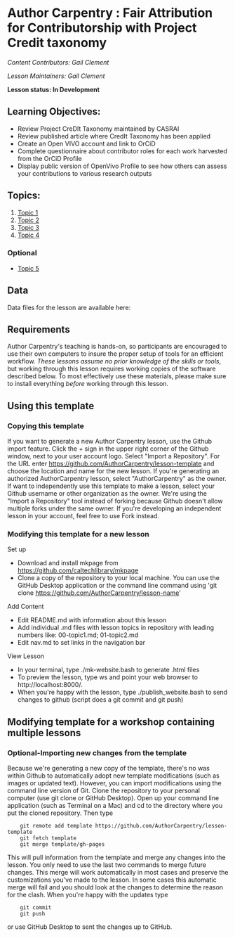 Author Carpentry : Fair Attribution for Contributorship with Project Credit taxonomy
=======

*Content Contributors: Gail Clement*


*Lesson Maintainers: Gail Clement*


**Lesson status: In Development**

## Learning Objectives:
- Review Project CreDIt Taxonomy maintained by CASRAI
- Review published article where CredIt Taxonomy has been applied
- Create an Open VIVO account and link to OrCiD
- Complete questionnaire about contributor roles for each work harvested from
  the OrCiD Profile
- Display public version of OpenVivo Profile to see how others can assess your
  contributions to various research outputs

## Topics:

1. [Topic 1](00-getting-started.html)
2. [Topic 2](01-working-with-openrefine.html)
3. [Topic 3](02-scripts.html)
4. [Topic 4](03-save-export.html)

### Optional
- [Topic 5](04-services.html)

## Data

Data files for the lesson are available here: 

## Requirements

Author Carpentry's teaching is hands-on, so participants are encouraged to use
their own computers to insure the proper setup of tools for an efficient
workflow.
*These lessons assume no prior knowledge of the skills or tools*, but working
through this lesson requires working copies of the software described below.
To most effectively use these materials, please make sure to install everything
*before* working through this lesson.                    

## Using this template

### Copying this template

If you want to generate a new Author Carpentry lesson, use the Github import
feature.  Click the + sign in the upper right corner of the Github window, next
to your user account logo.  Select "Import a Repository".  For the URL enter
https://github.com/AuthorCarpentry/lesson-template and choose the location and
name for the new lesson.  If you're generating an authorized AuthorCarpentry
lesson, select "AuthorCarpentry" as the owner.  If want to independently use
this template to make a lesson, select your Github username or other
organization as the owner.  We're using the "Import a Repository" tool instead
of forking because Github doesn't allow multiple forks under the same owner.
If you're developing an independent lesson in your account, feel free to use
Fork instead.

### Modifying this template for a new lesson

Set up

* Download and install mkpage from https://github.com/caltechlibrary/mkpage
* Clone a copy of the repository to your local machine.  You can use the GitHub
Desktop application or the command line command using 
'git clone https://github.com/AuthorCarpentry/lesson-name'

Add Content

* Edit README.md with information about this lesson
* Add individual .md files with lesson topics in repository with leading numbers like: 00-topic1.md;
01-topic2.md
* Edit nav.md to set links in the navigation bar

View Lesson

* In your terminal, type ./mk-website.bash to generate .html files
* To preview the lesson, type ws and point your web browser to
http://localhost:8000/.  
* When you're happy with the lesson, type ./publish_website.bash to send changes to
github (script does a git commit and git push)


## Modifying template for a workshop containing multiple lessons

### Optional-Importing new changes from the template

Because we're generating a new copy of the template, there's no was within
Github to automatically adopt new template modifications (such as images or
updated text).  However, you can import modifications using the command line
version of Git.  Clone the repository to your personal computer (use git clone
or GitHub Desktop).  Open up your command line application (such as Terminal on
a Mac) and cd to the directory where you put the cloned repository.  Then type

```shell
    git remote add template https://github.com/AuthorCarpentry/lesson-template
    git fetch template
    git merge template/gh-pages
```

This will pull information from the template and merge any changes into the
lesson.  You only need to use the last two commands to merge future changes.
This merge will work automatically in most cases and preserve the
customizations you've made to the lesson.  In some cases this automatic merge
will fail and you should look at the changes to determine the reason for the
clash.  When you're happy with the updates type

```shell
    git commit
    git push
```

or use GitHub Desktop to sent the changes up to GitHub.

